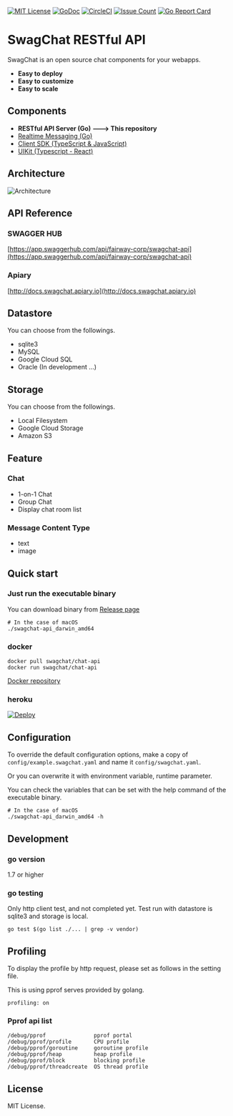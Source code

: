 [![MIT License](http://img.shields.io/badge/license-MIT-blue.svg?style=flat)](LICENSE)
[![GoDoc](https://godoc.org/github.com/golang/gddo?status.svg)](http://godoc.org/github.com/fairway-corp/swagchat-api)
[![CircleCI](https://circleci.com/gh/fairway-corp/swagchat-api.svg?style=shield&circle-token=06b2dbd153b46662683bb01168a3d13891922252)](https://circleci.com/gh/fairway-corp/swagchat-api)
[![Issue Count](https://lima.codeclimate.com/github/fairway-corp/swagchat-api/badges/issue_count.svg)](https://lima.codeclimate.com/github/fairway-corp/swagchat-api)
[![Go Report Card](https://goreportcard.com/badge/github.com/fairway-corp/swagchat-api)](https://goreportcard.com/report/github.com/fairway-corp/swagchat-api)



# SwagChat RESTful API

SwagChat is an open source chat components for your webapps.

* **Easy to deploy**
* **Easy to customize**
* **Easy to scale**

## Components

* **RESTful API Server (Go) ---> This repository**
* [Realtime Messaging (Go)](https://github.com/fairway-corp/swagchat-realtime)
* [Client SDK (TypeScript & JavaScript)](https://github.com/fairway-corp/swagchat-sdk)
* [UIKit (Typescript - React)](https://github.com/fairway-corp/react-swagchat)

## Architecture

![Architecture](https://client.fairway.ne.jp/swagchat/img/architecture-201703011307.png "Architecture")

## API Reference

### SWAGGER HUB

[https://app.swaggerhub.com/api/fairway-corp/swagchat-api](https://app.swaggerhub.com/api/fairway-corp/swagchat-api)

### Apiary

[http://docs.swagchat.apiary.io](http://docs.swagchat.apiary.io)

## Datastore

You can choose from the followings.

* sqlite3
* MySQL
* Google Cloud SQL
* Oracle (In development ...)

## Storage

You can choose from the followings.

* Local Filesystem
* Google Cloud Storage
* Amazon S3

## Feature

### Chat
* 1-on-1 Chat
* Group Chat
* Display chat room list

### Message Content Type

* text
* image

## Quick start

### Just run the executable binary

You can download binary from [Release page](https://github.com/fairway-corp/swagchat-api/releases)

```
# In the case of macOS
./swagchat-api_darwin_amd64
```

### docker

```
docker pull swagchat/chat-api
docker run swagchat/chat-api
```
[Docker repository](https://hub.docker.com/r/swagchat/chat-api/)

### heroku

[![Deploy](https://www.herokucdn.com/deploy/button.svg)](https://heroku.com/deploy)


## Configuration

To override the default configuration options, make a copy of `config/example.swagchat.yaml` and name it `config/swagchat.yaml`.

Or you can overwrite it with environment variable, runtime parameter.

You can check the variables that can be set with the help command of the executable binary.


```
# In the case of macOS
./swagchat-api_darwin_amd64 -h
```

## Development

### go version

1.7 or higher

### go testing

Only http client test, and not completed yet. Test run with datastore is sqlite3 and storage is local.

```
go test $(go list ./... | grep -v vendor)
```

## Profiling

To display the profile by http request, please set as follows in the setting file.

This is using pprof serves provided by golang.

```
profiling: on
```

### Pprof api list

```
/debug/pprof               pprof portal
/debug/pprof/profile       CPU profile
/debug/pprof/goroutine     goroutine profile
/debug/pprof/heap          heap profile
/debug/pprof/block         blocking profile
/debug/pprof/threadcreate  OS thread profile
```


## License

MIT License.
